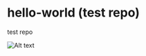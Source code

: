 # hello-world (test repo)
test repo

![Alt text](http://www.thehighdefinite.com/wp-content/uploads/2010/08/thatswhatshesaid1.jpg "TWSH")
